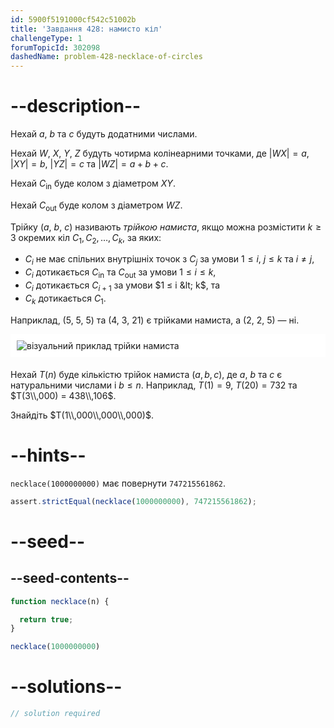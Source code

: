 ```yaml
---
id: 5900f5191000cf542c51002b
title: 'Завдання 428: намисто кіл'
challengeType: 1
forumTopicId: 302098
dashedName: problem-428-necklace-of-circles
---
```


# --description--

Нехай $a$, $b$ та $c$ будуть додатними числами.

Нехай $W$, $X$, $Y$, $Z$ будуть чотирма колінеарними точками, де $|WX| = a$, $|XY| = b$, $|YZ| = c$ та $|WZ| = a + b + c$.

Нехай $C_{\text{in}}$ буде колом з діаметром $XY$.

Нехай $C_{\text{out}}$ буде колом з діаметром $WZ$.

Трійку ($a$, $b$, $c$) називають *трійкою намиста*, якщо можна розмістити $k ≥ 3$ окремих кіл $C_1, C_2, \ldots, C_k$, за яких:

- $C_i$ не має спільних внутрішніх точок з $C_j$ за умови $1 ≤ i$, $j ≤ k$ та $i ≠ j$,
- $C_i$ дотикається $C_{\text{in}}$ та $C_{\text{out}}$ за умови $1 ≤ i ≤ k$,
- $C_i$ дотикається $C_{i + 1}$ за умови $1 ≤ i &lt; k$, та
- $C_k$ дотикається $C_1$.

Наприклад, (5, 5, 5) та (4, 3, 21) є трійками намиста, а (2, 2, 5) — ні.

<img alt="візуальний приклад трійки намиста" src="https://cdn.freecodecamp.org/curriculum/project-euler/necklace-of-circles.png" style="background-color: white; padding: 10px; display: block; margin-right: auto; margin-left: auto; margin-bottom: 1.2rem;" />

Нехай $T(n)$ буде кількістю трійок намиста $(a, b, c)$, де $a$, $b$ та $c$ є натуральними числами і $b ≤ n$. Наприклад, $T(1) = 9$, $T(20) = 732$ та $T(3\\,000) = 438\\,106$.

Знайдіть $T(1\\,000\\,000\\,000)$.

# --hints--

`necklace(1000000000)` має повернути `747215561862`.

```js
assert.strictEqual(necklace(1000000000), 747215561862);
```

# --seed--

## --seed-contents--

```js
function necklace(n) {

  return true;
}

necklace(1000000000)
```

# --solutions--

```js
// solution required
```
